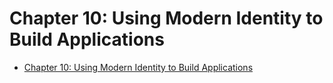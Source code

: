 # Chapter 10: Using Modern Identity to Build Applications

- [Chapter 10: Using Modern Identity to Build Applications](#chapter-10-using-modern-identity-to-build-applications)
